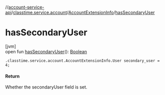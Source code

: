 //[account-service-api](../../../index.md)/[classtime.service.account](../index.md)/[AccountExtensionInfo](index.md)/[hasSecondaryUser](has-secondary-user.md)

# hasSecondaryUser

[jvm]\
open fun [hasSecondaryUser](has-secondary-user.md)(): [Boolean](https://kotlinlang.org/api/latest/jvm/stdlib/kotlin/-boolean/index.html)

`.classtime.service.account.AccountExtensionInfo.User secondary_user = 4;`

#### Return

Whether the secondaryUser field is set.
